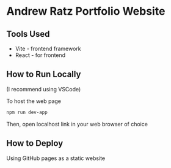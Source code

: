 # Andrew Ratz Portfolio Website

## Tools Used

- Vite - frontend framework
- React - for frontend

## How to Run Locally

(I recommend using VSCode)

To host the web page
```sh
npm run dev-app
```
Then, open localhost link in your web browser of choice

## How to Deploy

Using GitHub pages as a static website
